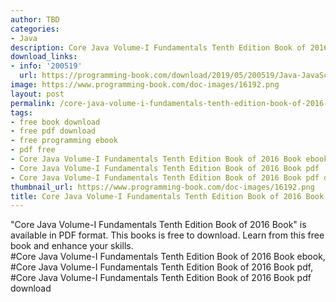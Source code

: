 ```yaml
---
author: TBD
categories:
- Java
description: Core Java Volume-I Fundamentals Tenth Edition Book of 2016 Book
download_links:
- info: '200519'
  url: https://programming-book.com/download/2019/05/200519/Java-JavaScript123uo00es0046.pdf
image: https://www.programming-book.com/doc-images/16192.png
layout: post
permalink: /core-java-volume-i-fundamentals-tenth-edition-book-of-2016-book.html
tags:
- free book download
- free pdf download
- free programming ebook
- pdf free
- Core Java Volume-I Fundamentals Tenth Edition Book of 2016 Book ebook
- Core Java Volume-I Fundamentals Tenth Edition Book of 2016 Book pdf
- Core Java Volume-I Fundamentals Tenth Edition Book of 2016 Book pdf download
thumbnail_url: https://www.programming-book.com/doc-images/16192.png
title: Core Java Volume-I Fundamentals Tenth Edition Book of 2016 Book
---
```


 
<div class="item-desc text-justify">
  "Core Java Volume-I Fundamentals Tenth Edition Book of 2016 Book" is available in PDF format. This books is free to download. Learn from this free book and enhance your skills.
  <br>
  #Core Java Volume-I Fundamentals Tenth Edition Book of 2016 Book ebook, #Core Java Volume-I Fundamentals Tenth Edition Book of 2016 Book pdf, #Core Java Volume-I Fundamentals Tenth Edition Book of 2016 Book pdf download
</div>